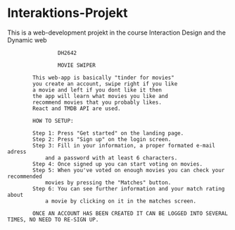 # Interaktions-Projekt

This is a web-development projekt in the course Interaction Design and the Dynamic web

					DH2642

					MOVIE SWIPER
			
			This web-app is basically "tinder for movies"
			you create an account, swipe right if you like
			a movie and left if you dont like it then 
			the app will learn what movies you like and
			recommend movies that you probably likes.
			React and TMDB API are used.
			
			HOW TO SETUP:
			
			Step 1: Press "Get started" on the landing page.
			Step 2: Press "Sign up" on the login screen.
			Step 3: Fill in your information, a proper formated e-mail adress 
				and a password with at least 6 characters.
			Step 4: Once signed up you can start voting on movies.
			Step 5: When you've voted on enough movies you can check your recommended
				movies by pressing the "Matches" button.
			Step 6: You can see further information and your match rating about 
				a movie by clicking on it in the matches screen. 

			ONCE AN ACCOUNT HAS BEEN CREATED IT CAN BE LOGGED INTO SEVERAL TIMES, NO NEED TO RE-SIGN UP.
			
